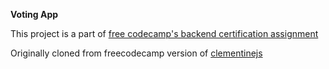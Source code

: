 **Voting App**

This project is a part of <a href='https://www.freecodecamp.com/challenges/build-a-voting-app'>free codecamp's backend certification assignment</a>



Originally cloned from freecodecamp version of <a href='https://github.com/johnstonbl01/clementinejs-fcc'>clementinejs </a>

